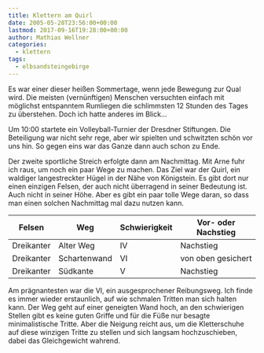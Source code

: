 ```yaml
---
title: Klettern am Quirl
date: 2005-05-28T23:56:00+00:00
lastmod: 2017-09-16T19:28:00+00:00
author: Mathias Wellner
categories:
  - klettern
tags:
  - elbsandsteingebirge
---
```

Es war einer dieser heißen Sommertage, wenn jede Bewegung zur Qual wird. Die meisten (vernünftigen) Menschen versuchten einfach mit möglichst entspanntem Rumliegen die schlimmsten 12 Stunden des Tages zu überstehen. Doch ich hatte anderes im Blick...

Um 10:00 startete ein Volleyball-Turnier der Dresdner Stiftungen. Die Beteiligung war nicht sehr rege, aber wir spielten und schwitzten schön vor uns hin. So gegen eins war das Ganze dann auch schon zu Ende.

Der zweite sportliche Streich erfolgte dann am Nachmittag. Mit Arne fuhr ich raus, um noch ein paar Wege zu machen. Das Ziel war der Quirl, ein waldiger langestreckter Hügel in der Nähe von Königstein. Es gibt dort nur einen einzigen Felsen, der auch nicht überragend in seiner Bedeutung ist. Auch nicht in seiner Höhe. Aber es gibt ein paar tolle Wege daran, so dass man einen solchen Nachmittag mal dazu nutzen kann.

<table class="table table-striped">
  <thead class="thead-inverse">
    <tr>
      <th>Felsen</th>
      <th>Weg</th>
      <th>Schwierigkeit</th>
      <th>Vor- oder Nachstieg</th>
    </tr>
  </thead>
  <tbody>
    <tr>
      <td>Dreikanter</td>    
      <td>Alter Weg</td>    
      <td>IV</td>    
      <td>Nachstieg</td>
    </tr>  
    <tr>
      <td>Dreikanter</td>    
      <td>Schartenwand</td>    
      <td>VI</td>    
      <td>von oben gesichert</td>
    </tr>  
    <tr>
      <td>Dreikanter</td>    
      <td>Südkante</td>    
      <td>V</td>    
      <td>Nachstieg</td>
    </tr>
  </tbody>
</table>

Am prägnantesten war die VI, ein ausgesprochener Reibungsweg. Ich finde es immer wieder erstaunlich, auf wie schmalen Tritten man sich halten kann. Der Weg geht auf einer geneigten Wand hoch, an den schwierigen Stellen gibt es keine guten Griffe und für die Füße nur besagte minimalistische Tritte. Aber die Neigung reicht aus, um die Kletterschuhe auf diese winzigen Tritte zu stellen und sich langsam hochzuschieben, dabei das Gleichgewicht wahrend.